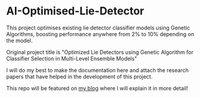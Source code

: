 # AI-Optimised-Lie-Detector
This project optimises existing lie detector classifier models using Genetic Algorithms, boosting performance anywhere from 2% to 10% depending on the model.

Original project title is "Optimized Lie Detectors using Genetic Algorithm for Classifier Selection in Multi-Level Ensemble Models"

I will do my best to make the documentation here and attach the research papers that have helped in the development of this project.

This repo will be featured on [my blog](https://atshayk.blogspot.com) where I will explain it in more detail!
